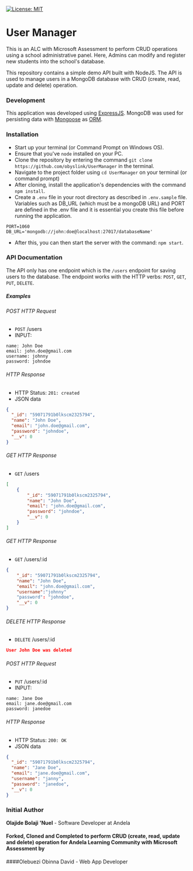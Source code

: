 [![License: MIT](https://img.shields.io/badge/License-MIT-yellow.svg)](https://opensource.org/licenses/MIT)

# User Manager
This is an ALC with Microsoft Assessment to perform CRUD operations using a school administrative panel. Here, Admins
can modify and register new students into the school's database.

This repository contains a simple demo API built with NodeJS.
The API is used to manage users in a MongoDB database with CRUD (create, read, update and delete) operation.

### Development
This application was developed using [ExpressJS](http://expressjs.com/). MongoDB was used for persisting data with [Mongoose](https://mongoosejs.com/) as [ORM](https://en.wikipedia.org/wiki/Object-relational_mapping).

### Installation
* Start up your terminal (or Command Prompt on Windows OS).
* Ensure that you've `node` installed on your PC.
* Clone the repository by entering the command `git clone https://github.com/obyslink/UserManager` in the terminal.
* Navigate to the project folder using `cd UserManager` on your terminal (or command prompt)
* After cloning, install the application's dependencies with the command `npm install`.
* Create a `.env` file in your root directory as described in `.env.sample` file. Variables such as DB_URL (which must be a mongoDB URL) and PORT are defined in the .env file and it is essential you create this file before running the application.
```
PORT=1060
DB_URL='mongodb://john:doe@localhost:27017/databaseName'
```
* After this, you can then start the server with the command: `npm start`.

### API Documentation
The API only has one endpoint which is the `/users` endpoint for saving users to the database. The endpoint works with the HTTP verbs: `POST`, `GET`, `PUT`, `DELETE`.

##### Examples

###### POST HTTP Request
-   `POST` /users
-   INPUT:
```x-form-url-encoded
name: John Doe
email: john.doe@gmail.com
username: johnny
password: johndoe
```

###### HTTP Response

-   HTTP Status: `201: created`
-   JSON data
```json
{
  "_id": "59071791b0lkscm2325794",
  "name": "John Doe",
  "email": "john.doe@gmail.com",
  "password": "johndoe",
  "__v": 0
}
```

###### GET HTTP Response
-   `GET` /users

```json
[
    {
        "_id": "59071791b0lkscm2325794",
        "name": "John Doe",
        "email": "john.doe@gmail.com",
        "password": "johndoe",
        "__v": 0
    }
]
```

###### GET HTTP Response
-   `GET` /users/:id

```json
{
    "_id": "59071791b0lkscm2325794",
    "name": "John Doe",
    "email": "john.doe@gmail.com",
    "username":"johnny"
    "password": "johndoe",
    "__v": 0
}
```

###### DELETE HTTP Response
-   `DELETE` /users/:id

```json
User John Doe was deleted
```

###### POST HTTP Request
-   `PUT` /users/:id
-   INPUT:
```x-form-url-encoded
name: Jane Doe
email: jane.doe@gmail.com
password: janedoe
```

###### HTTP Response

-   HTTP Status: `200: OK`
-   JSON data
```json
{
  "_id": "59071791b0lkscm2325794",
  "name": "Jane Doe",
  "email": "jane.doe@gmail.com",
  "username": "janny",
  "password": "janedoe",
  "__v": 0
}
```



### Initial Author
**Olajide Bolaji 'Nuel** - Software Developer at Andela

#### Forked, Cloned and Completed  to perform CRUD (create, read, update and delete) operation for  Andela Learning Community with Microsoft Assessment by
####Olebuezi Obinna David - Web App Developer

